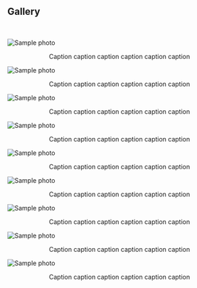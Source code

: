 <h2>Gallery</h2>
<br/>
<p> 
<div class="row">
<!-------------------->
<main class="grid">
<div class="oneThird">
  <img src="https://dennishnf.com/gallery/2019_12__neurips2019.jpg" alt="Sample photo">
  <p style="text-align:center">Caption caption caption caption caption caption</p>
  </div>
<div class="oneThird">
  <img src="https://dennishnf.com/gallery/2013_10__robot1.jpg" alt="Sample photo">
  <p style="text-align:center">Caption caption caption caption caption caption</p>
  </div>
<div class="oneThird">
  <img src="https://dennishnf.com/gallery/2013_10__robot2.jpg" alt="Sample photo">
  <p style="text-align:center">Caption caption caption caption caption caption</p>
  </div>
</main>
<!-------------------->
<main class="grid">
<div class="oneThird">
  <img src="https://dennishnf.com/gallery/2013_10__robot1.jpg" alt="Sample photo">
  <p style="text-align:center">Caption caption caption caption caption caption</p>
  </div>
<div class="oneThird">
  <img src="https://dennishnf.com/gallery/2019_12__neurips2019.jpg" alt="Sample photo">
  <p style="text-align:center">Caption caption caption caption caption caption</p>
  </div>
<div class="oneThird">
  <img src="https://dennishnf.com/gallery/2019_12__neurips2019.jpg" alt="Sample photo">
  <p style="text-align:center">Caption caption caption caption caption caption</p>
  </div>
</main>
<!-------------------->
<main class="grid">
<div class="oneThird">
  <img src="https://dennishnf.com/gallery/2019_12__neurips2019.jpg" alt="Sample photo">
  <p style="text-align:center">Caption caption caption caption caption caption</p>
  </div>
<div class="oneThird">
  <img src="https://dennishnf.com/gallery/2019_06__goldengate.jpg" alt="Sample photo">
  <p style="text-align:center">Caption caption caption caption caption caption</p>
  </div>
<div class="oneThird">
  <img src="https://dennishnf.com/gallery/2013_10__robot2.jpg" alt="Sample photo">
  <p style="text-align:center">Caption caption caption caption caption caption</p>
  </div>
</main>
<!-------------------->
</div>
</p>
<br/>
